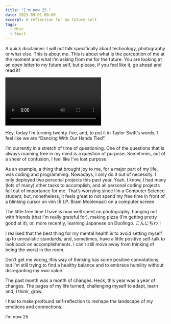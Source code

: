 ```yaml
---
title: "I'm now 25."
date: 2023-09-01 00:00
excerpt: A reflection for my future self
tags:
  - Misc
  - Short
---
```


A quick disclaimer: I will not talk specifically about technology, photography or what else. This is about me. This is about what is the perception of me at the moment and what I’m asking from me for the future. You are looking at an open letter to my future self, but please, if you feel like it, go ahead and read it!

<video muted autoPlay loop playsInline>
<source src='/posts/25/25.mov' type="video/mp4"/>
</video>

Hey, today I’m turning twenty-five, and, to put it in Taylor Swift’s words, I feel like we are “Dancing With Our Hands Tied”.

I’m currently in a stretch of time of questioning. One of the questions that is always roaming free in my mind is a question of purpose. Sometimes, out of a sheer of confusion, I feel like I’ve lost purpose.

As an example, a thing that brought joy to me, for a major part of my life, was coding and programming. Nowadays, I only do it out of necessity. I only deployed two personal projects this past year. Yeah, I know, I had many (lots of many) other tasks to accomplish, and all personal coding projects fall out of importance for me. That’s worrying since I’m a Computer Science student, but, nonetheless, it feels great to not spend my free time in front of a blinking cursor on vim (R.I.P. Bram Moolenaar) on a computer screen.

The little free time I have is now well spent on photography, hanging out with friends (that I’m really grateful for), making pizza (I’m getting pretty good at it), or, more recently, learning Japanese on Duolingo. こんにちわ！

I realised that the best thing for my mental health is to avoid setting myself up to unrealistic standards, and, sometimes, have a little positive self-talk to look back on accomplishments. I can’t still move away from thinking of being the worst in the room.

Don’t get me wrong, this way of thinking has some positive connotations, but I’m still trying to find a healthy balance and to embrace humility without disregarding my own value.

The past month was a month of changes. Heck, this year was a year of changes. The pages of my life turned, challenging myself to adapt, learn and, I think, grow.

I had to make profound self-reflection to reshape the landscape of my emotions and connections.

I’m now 25.

<div className="not-prose relative">
<div className="flex flex-row w-full relative">
<div className="-rotate-3">
<img src="/posts/25/b.jpg" alt="" className="shadow-md"/>
</div>
<div className="rotate-2">
<img src="/posts/25/c.jpg" alt="" className="shadow-md"/>
</div>
</div>
</div>
